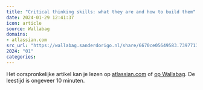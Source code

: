 ```yaml
---
title: "Critical thinking skills: what they are and how to build them"
date: 2024-01-29 12:41:37
icon: article
source: Wallabag
domains:
- atlassian.com
src_url: "https://wallabag.sanderdorigo.nl/share/6670ce05649583.73977132"
2024: "01"
categories:
---
```

Het oorspronkelijke artikel kan je lezen op [atlassian.com](https://www.atlassian.com/blog/productivity/critical-thinking-skills) of [op Wallabag](https://wallabag.sanderdorigo.nl/share/6670ce05649583.73977132). De leestijd is ongeveer 10 minuten.